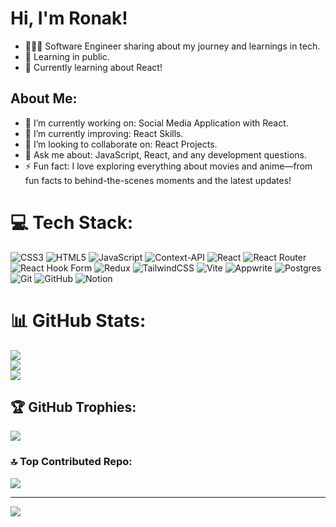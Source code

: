 # Hi, I'm Ronak!

- 👨🏻‍💻 Software Engineer sharing about my journey and learnings in tech.
- 🌱 Learning in public.
- 💭 Currently learning about React!

## About Me:
- 🔭 I’m currently working on:
    Social Media Application with React.
- 🌱 I’m currently improving: React Skills.
- 👯 I’m looking to collaborate on: React Projects.
- 💬 Ask me about: JavaScript, React, and any development questions.
- ⚡ Fun fact: I love exploring everything about movies and anime—from fun facts to behind-the-scenes moments and the latest updates!


# 💻 Tech Stack:
![CSS3](https://img.shields.io/badge/css3-%231572B6.svg?style=for-the-badge&logo=css3&logoColor=white) ![HTML5](https://img.shields.io/badge/html5-%23E34F26.svg?style=for-the-badge&logo=html5&logoColor=white) ![JavaScript](https://img.shields.io/badge/javascript-%23323330.svg?style=for-the-badge&logo=javascript&logoColor=%23F7DF1E) ![Context-API](https://img.shields.io/badge/Context--Api-000000?style=for-the-badge&logo=react) ![React](https://img.shields.io/badge/react-%2320232a.svg?style=for-the-badge&logo=react&logoColor=%2361DAFB) ![React Router](https://img.shields.io/badge/React_Router-CA4245?style=for-the-badge&logo=react-router&logoColor=white) ![React Hook Form](https://img.shields.io/badge/React%20Hook%20Form-%23EC5990.svg?style=for-the-badge&logo=reacthookform&logoColor=white) ![Redux](https://img.shields.io/badge/redux-%23593d88.svg?style=for-the-badge&logo=redux&logoColor=white) ![TailwindCSS](https://img.shields.io/badge/tailwindcss-%2338B2AC.svg?style=for-the-badge&logo=tailwind-css&logoColor=white) ![Vite](https://img.shields.io/badge/vite-%23646CFF.svg?style=for-the-badge&logo=vite&logoColor=white) ![Appwrite](https://img.shields.io/badge/Appwrite-%23FD366E.svg?style=for-the-badge&logo=appwrite&logoColor=white) ![Postgres](https://img.shields.io/badge/postgres-%23316192.svg?style=for-the-badge&logo=postgresql&logoColor=white) ![Git](https://img.shields.io/badge/git-%23F05033.svg?style=for-the-badge&logo=git&logoColor=white) ![GitHub](https://img.shields.io/badge/github-%23121011.svg?style=for-the-badge&logo=github&logoColor=white) ![Notion](https://img.shields.io/badge/Notion-%23000000.svg?style=for-the-badge&logo=notion&logoColor=white)
# 📊 GitHub Stats:
![](https://github-readme-stats.vercel.app/api?username=panderonak&theme=dark&hide_border=false&include_all_commits=true&count_private=false)<br/>
![](https://github-readme-streak-stats.herokuapp.com/?user=panderonak&theme=dark&hide_border=false)<br/>
![](https://github-readme-stats.vercel.app/api/top-langs/?username=panderonak&theme=dark&hide_border=false&include_all_commits=true&count_private=false&layout=compact)



## 🏆 GitHub Trophies:
![](https://github-profile-trophy.vercel.app/?username=panderonak&theme=radical&no-frame=false&no-bg=false&margin-w=4)

### 🔝 Top Contributed Repo:
![](https://github-contributor-stats.vercel.app/api?username=panderonak&limit=5&theme=dark&combine_all_yearly_contributions=true)


---
[![](https://visitcount.itsvg.in/api?id=panderonak&icon=0&color=3)](https://visitcount.itsvg.in)
